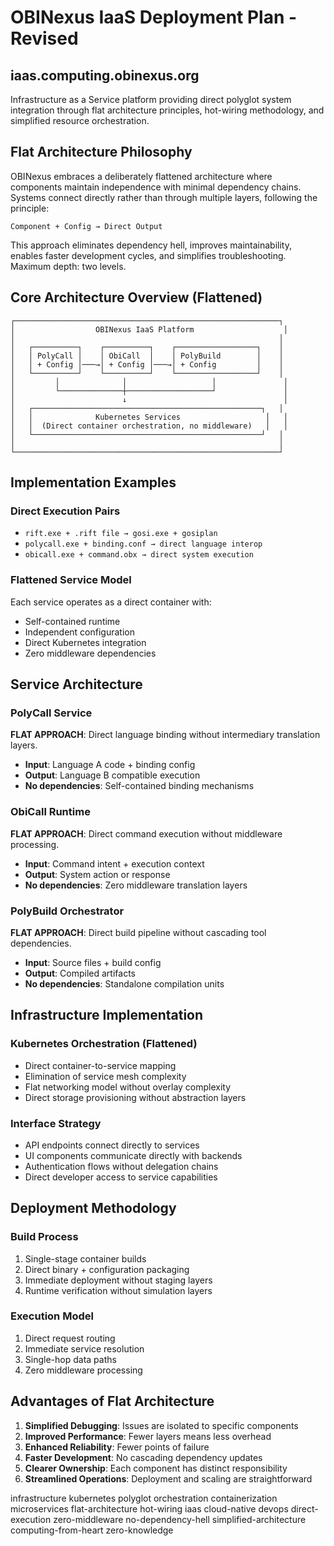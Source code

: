 # OBINexus IaaS Deployment Plan - Revised

## iaas.computing.obinexus.org

Infrastructure as a Service platform providing direct polyglot system integration through flat architecture principles, hot-wiring methodology, and simplified resource orchestration.

## Flat Architecture Philosophy

OBINexus embraces a deliberately flattened architecture where components maintain independence with minimal dependency chains. Systems connect directly rather than through multiple layers, following the principle:

```
Component + Config → Direct Output
```

This approach eliminates dependency hell, improves maintainability, enables faster development cycles, and simplifies troubleshooting. Maximum depth: two levels.

## Core Architecture Overview (Flattened)

```
┌───────────────────────────────────────────────────────────┐
│                  OBINexus IaaS Platform                    │
│                                                           │
│   ┌──────────┐    ┌──────────┐    ┌──────────────────┐    │
│   │ PolyCall │    │ ObiCall  │    │ PolyBuild        │    │
│   │ + Config │───→│ + Config │───→│ + Config         │    │
│   └──────────┘    └──────────┘    └──────────────────┘    │
│         │              │                   │               │
│         └──────────────┼───────────────────┘               │
│                        ↓                                   │
│   ┌───────────────────────────────────────────────────┐   │
│   │              Kubernetes Services                   │   │
│   │  (Direct container orchestration, no middleware)   │   │
│   └───────────────────────────────────────────────────┘   │
│                                                           │
└───────────────────────────────────────────────────────────┘
```

## Implementation Examples

### Direct Execution Pairs
- `rift.exe + .rift file → gosi.exe + gosiplan`
- `polycall.exe + binding.conf → direct language interop`
- `obicall.exe + command.obx → direct system execution`

### Flattened Service Model
Each service operates as a direct container with:
- Self-contained runtime
- Independent configuration
- Direct Kubernetes integration
- Zero middleware dependencies

## Service Architecture

### PolyCall Service
**FLAT APPROACH**: Direct language binding without intermediary translation layers.
- **Input**: Language A code + binding config
- **Output**: Language B compatible execution
- **No dependencies**: Self-contained binding mechanisms

### ObiCall Runtime
**FLAT APPROACH**: Direct command execution without middleware processing.
- **Input**: Command intent + execution context
- **Output**: System action or response
- **No dependencies**: Zero middleware translation layers

### PolyBuild Orchestrator
**FLAT APPROACH**: Direct build pipeline without cascading tool dependencies.
- **Input**: Source files + build config
- **Output**: Compiled artifacts
- **No dependencies**: Standalone compilation units

## Infrastructure Implementation

### Kubernetes Orchestration (Flattened)
- Direct container-to-service mapping
- Elimination of service mesh complexity
- Flat networking model without overlay complexity
- Direct storage provisioning without abstraction layers

### Interface Strategy
- API endpoints connect directly to services
- UI components communicate directly with backends
- Authentication flows without delegation chains
- Direct developer access to service capabilities

## Deployment Methodology

### Build Process
1. Single-stage container builds
2. Direct binary + configuration packaging
3. Immediate deployment without staging layers
4. Runtime verification without simulation layers

### Execution Model
1. Direct request routing
2. Immediate service resolution
3. Single-hop data paths
4. Zero middleware processing

## Advantages of Flat Architecture

1. **Simplified Debugging**: Issues are isolated to specific components
2. **Improved Performance**: Fewer layers means less overhead
3. **Enhanced Reliability**: Fewer points of failure
4. **Faster Development**: No cascading dependency updates
5. **Clearer Ownership**: Each component has distinct responsibility
6. **Streamlined Operations**: Deployment and scaling are straightforward

infrastructure kubernetes polyglot orchestration containerization microservices flat-architecture hot-wiring iaas cloud-native devops direct-execution zero-middleware no-dependency-hell simplified-architecture computing-from-heart zero-knowledge
